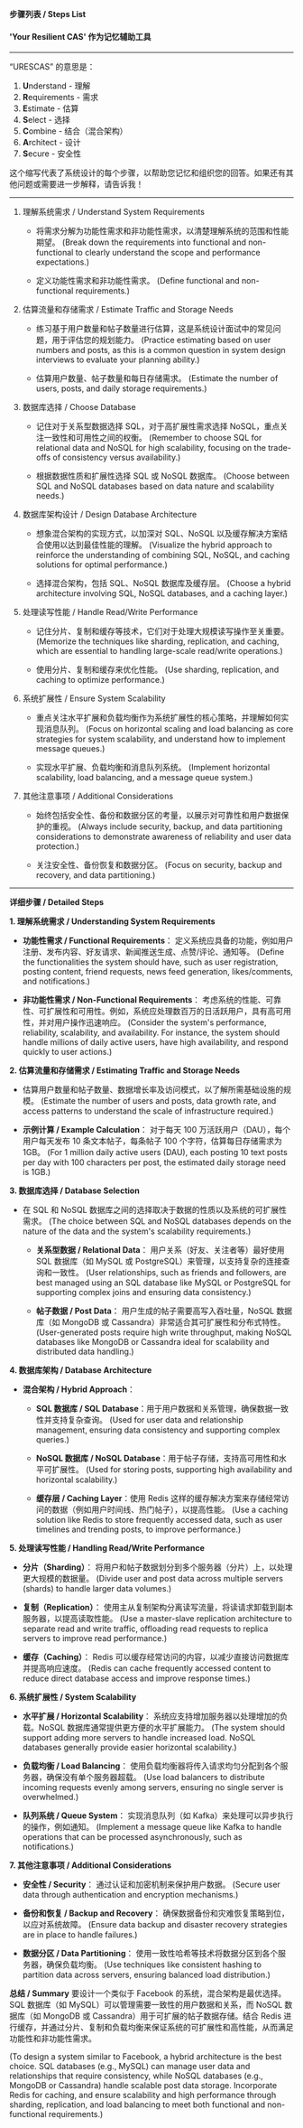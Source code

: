 **步骤列表 / Steps List**

#### 'Your Resilient CAS' 作为记忆辅助工具

---
“URESCAS” 的意思是：

1. **U**nderstand - 理解
2. **R**equirements - 需求
3. **E**stimate - 估算
4. **S**elect - 选择
5. **C**ombine - 结合（混合架构）
6. **A**rchitect - 设计
7. **S**ecure - 安全性

这个缩写代表了系统设计的每个步骤，以帮助您记忆和组织您的回答。如果还有其他问题或需要进一步解释，请告诉我！

---

1. 理解系统需求 / Understand System Requirements
   - 将需求分解为功能性需求和非功能性需求，以清楚理解系统的范围和性能期望。
     (Break down the requirements into functional and non-functional to clearly understand the scope and performance expectations.)

   - 定义功能性需求和非功能性需求。
     (Define functional and non-functional requirements.)

2. 估算流量和存储需求 / Estimate Traffic and Storage Needs
   - 练习基于用户数量和帖子数量进行估算，这是系统设计面试中的常见问题，用于评估您的规划能力。
     (Practice estimating based on user numbers and posts, as this is a common question in system design interviews to evaluate your planning ability.)

   - 估算用户数量、帖子数量和每日存储需求。
     (Estimate the number of users, posts, and daily storage requirements.)

3. 数据库选择 / Choose Database

   - 记住对于关系型数据选择 SQL，对于高扩展性需求选择 NoSQL，重点关注一致性和可用性之间的权衡。
     (Remember to choose SQL for relational data and NoSQL for high scalability, focusing on the trade-offs of consistency versus availability.)

   - 根据数据性质和扩展性选择 SQL 或 NoSQL 数据库。
     (Choose between SQL and NoSQL databases based on data nature and scalability needs.)

4. 数据库架构设计 / Design Database Architecture
   - 想象混合架构的实现方式，以加深对 SQL、NoSQL 以及缓存解决方案结合使用以达到最佳性能的理解。
     (Visualize the hybrid approach to reinforce the understanding of combining SQL, NoSQL, and caching solutions for optimal performance.)

   - 选择混合架构，包括 SQL、NoSQL 数据库及缓存层。
     (Choose a hybrid architecture involving SQL, NoSQL databases, and a caching layer.)

5. 处理读写性能 / Handle Read/Write Performance
   - 记住分片、复制和缓存等技术，它们对于处理大规模读写操作至关重要。
     (Memorize the techniques like sharding, replication, and caching, which are essential to handling large-scale read/write operations.)

   - 使用分片、复制和缓存来优化性能。
     (Use sharding, replication, and caching to optimize performance.)

6. 系统扩展性 / Ensure System Scalability
   - 重点关注水平扩展和负载均衡作为系统扩展性的核心策略，并理解如何实现消息队列。
     (Focus on horizontal scaling and load balancing as core strategies for system scalability, and understand how to implement message queues.)

   - 实现水平扩展、负载均衡和消息队列系统。
     (Implement horizontal scalability, load balancing, and a message queue system.)

7. 其他注意事项 / Additional Considerations
   - 始终包括安全性、备份和数据分区的考量，以展示对可靠性和用户数据保护的重视。
     (Always include security, backup, and data partitioning considerations to demonstrate awareness of reliability and user data protection.)

   - 关注安全性、备份恢复和数据分区。
     (Focus on security, backup and recovery, and data partitioning.)

---

**详细步骤 / Detailed Steps**

**1. 理解系统需求 / Understanding System Requirements**

- **功能性需求 / Functional Requirements**：
  定义系统应具备的功能，例如用户注册、发布内容、好友请求、新闻推送生成、点赞/评论、通知等。
  (Define the functionalities the system should have, such as user registration, posting content, friend requests, news feed generation, likes/comments, and notifications.)

- **非功能性需求 / Non-Functional Requirements**：
  考虑系统的性能、可靠性、可扩展性和可用性。例如，系统应处理数百万的日活跃用户，具有高可用性，并对用户操作迅速响应。
  (Consider the system's performance, reliability, scalability, and availability. For instance, the system should handle millions of daily active users, have high availability, and respond quickly to user actions.)

**2. 估算流量和存储需求 / Estimating Traffic and Storage Needs**

- 估算用户数量和帖子数量、数据增长率及访问模式，以了解所需基础设施的规模。
  (Estimate the number of users and posts, data growth rate, and access patterns to understand the scale of infrastructure required.)

- **示例计算 / Example Calculation**：
  对于每天 100 万活跃用户（DAU），每个用户每天发布 10 条文本帖子，每条帖子 100 个字符，估算每日存储需求为 1GB。
  (For 1 million daily active users (DAU), each posting 10 text posts per day with 100 characters per post, the estimated daily storage need is 1GB.)

**3. 数据库选择 / Database Selection**

- 在 SQL 和 NoSQL 数据库之间的选择取决于数据的性质以及系统的可扩展性需求。
  (The choice between SQL and NoSQL databases depends on the nature of the data and the system's scalability requirements.)
  - **关系型数据 / Relational Data**：
    用户关系（好友、关注者等）最好使用 SQL 数据库（如 MySQL 或 PostgreSQL）来管理，以支持复杂的连接查询和一致性。
    (User relationships, such as friends and followers, are best managed using an SQL database like MySQL or PostgreSQL for supporting complex joins and ensuring data consistency.)

  - **帖子数据 / Post Data**：
    用户生成的帖子需要高写入吞吐量，NoSQL 数据库（如 MongoDB 或 Cassandra）非常适合其可扩展性和分布式特性。
    (User-generated posts require high write throughput, making NoSQL databases like MongoDB or Cassandra ideal for scalability and distributed data handling.)

**4. 数据库架构 / Database Architecture**

- **混合架构 / Hybrid Approach**：
  - **SQL 数据库 / SQL Database**：用于用户数据和关系管理，确保数据一致性并支持复杂查询。
    (Used for user data and relationship management, ensuring data consistency and supporting complex queries.)

  - **NoSQL 数据库 / NoSQL Database**：用于帖子存储，支持高可用性和水平可扩展性。
    (Used for storing posts, supporting high availability and horizontal scalability.)

  - **缓存层 / Caching Layer**：使用 Redis 这样的缓存解决方案来存储经常访问的数据（例如用户时间线、热门帖子），以提高性能。
    (Use a caching solution like Redis to store frequently accessed data, such as user timelines and trending posts, to improve performance.)

**5. 处理读写性能 / Handling Read/Write Performance**

- **分片（Sharding）**：
  将用户和帖子数据划分到多个服务器（分片）上，以处理更大规模的数据量。
  (Divide user and post data across multiple servers (shards) to handle larger data volumes.)

- **复制（Replication）**：
  使用主从复制架构分离读写流量，将读请求卸载到副本服务器，以提高读取性能。
  (Use a master-slave replication architecture to separate read and write traffic, offloading read requests to replica servers to improve read performance.)

- **缓存（Caching）**：
  Redis 可以缓存经常访问的内容，以减少直接访问数据库并提高响应速度。
  (Redis can cache frequently accessed content to reduce direct database access and improve response times.)

**6. 系统扩展性 / System Scalability**

- **水平扩展 / Horizontal Scalability**：
  系统应支持增加服务器以处理增加的负载。NoSQL 数据库通常提供更方便的水平扩展能力。
  (The system should support adding more servers to handle increased load. NoSQL databases generally provide easier horizontal scalability.)

- **负载均衡 / Load Balancing**：
  使用负载均衡器将传入请求均匀分配到各个服务器，确保没有单个服务器超载。
  (Use load balancers to distribute incoming requests evenly among servers, ensuring no single server is overwhelmed.)

- **队列系统 / Queue System**：
  实现消息队列（如 Kafka）来处理可以异步执行的操作，例如通知。
  (Implement a message queue like Kafka to handle operations that can be processed asynchronously, such as notifications.)

**7. 其他注意事项 / Additional Considerations**

- **安全性 / Security**：
  通过认证和加密机制来保护用户数据。
  (Secure user data through authentication and encryption mechanisms.)

- **备份和恢复 / Backup and Recovery**：
  确保数据备份和灾难恢复策略到位，以应对系统故障。
  (Ensure data backup and disaster recovery strategies are in place to handle failures.)

- **数据分区 / Data Partitioning**：
  使用一致性哈希等技术将数据分区到各个服务器，确保负载均衡。
  (Use techniques like consistent hashing to partition data across servers, ensuring balanced load distribution.)

**总结 / Summary**
要设计一个类似于 Facebook 的系统，混合架构是最优选择。SQL 数据库（如 MySQL）可以管理需要一致性的用户数据和关系，而 NoSQL 数据库（如 MongoDB 或 Cassandra）用于可扩展的帖子数据存储。结合 Redis 进行缓存，并通过分片、复制和负载均衡来保证系统的可扩展性和高性能，从而满足功能性和非功能性需求。

(To design a system similar to Facebook, a hybrid architecture is the best choice. SQL databases (e.g., MySQL) can manage user data and relationships that require consistency, while NoSQL databases (e.g., MongoDB or Cassandra) handle scalable post data storage. Incorporate Redis for caching, and ensure scalability and high performance through sharding, replication, and load balancing to meet both functional and non-functional requirements.)
